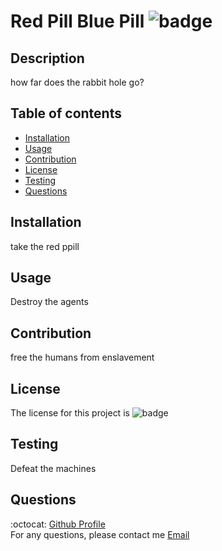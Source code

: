 

  # Red Pill Blue Pill ![badge](https://img.shields.io/badge/license-Apache%20License%202.0-red)

  ## Description
  how far does the rabbit hole go?
  
  ## Table of contents
  * [Installation](#installation)
  * [Usage](#usage)
  * [Contribution](#contribution)
  * [License](#license)
  * [Testing](#testing)
  * [Questions](#questions)

  ## Installation
  take the red ppill

  ## Usage
  Destroy the agents

  ## Contribution
  free the humans from enslavement

  ## License
  The license for this project is ![badge](https://img.shields.io/badge/license-Apache%20License%202.0-red)

  ## Testing
  Defeat the machines

  ## Questions
  :octocat: [Github Profile](https://github.com/mlopez94) <br />
  For any questions, please contact me [Email](mailto:lopezmatthew87@gmail.com)


